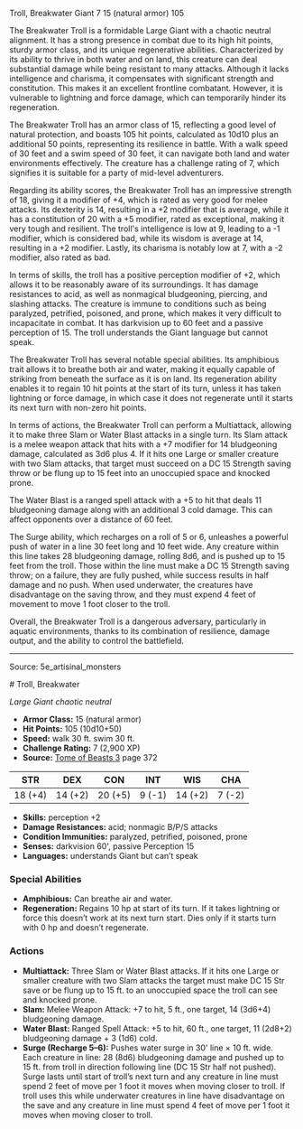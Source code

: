 <MonsterName/>Troll, Breakwater</MonsterName>
<CreatureType/>Giant</CreatureType>
<CR/>7</CR>
<AC/>15 (natural armor)</AC>
<HP/>105</HP>
<summary>The Breakwater Troll is a formidable Large Giant with a chaotic neutral alignment. It has a strong presence in combat due to its high hit points, sturdy armor class, and its unique regenerative abilities. Characterized by its ability to thrive in both water and on land, this creature can deal substantial damage while being resistant to many attacks. Although it lacks intelligence and charisma, it compensates with significant strength and constitution. This makes it an excellent frontline combatant. However, it is vulnerable to lightning and force damage, which can temporarily hinder its regeneration.</summary>

<detail>

The Breakwater Troll has an armor class of 15, reflecting a good level of natural protection, and boasts 105 hit points, calculated as 10d10 plus an additional 50 points, representing its resilience in battle. With a walk speed of 30 feet and a swim speed of 30 feet, it can navigate both land and water environments effectively. The creature has a challenge rating of 7, which signifies it is suitable for a party of mid-level adventurers.

Regarding its ability scores, the Breakwater Troll has an impressive strength of 18, giving it a modifier of +4, which is rated as very good for melee attacks. Its dexterity is 14, resulting in a +2 modifier that is average, while it has a constitution of 20 with a +5 modifier, rated as exceptional, making it very tough and resilient. The troll's intelligence is low at 9, leading to a -1 modifier, which is considered bad, while its wisdom is average at 14, resulting in a +2 modifier. Lastly, its charisma is notably low at 7, with a -2 modifier, also rated as bad.

In terms of skills, the troll has a positive perception modifier of +2, which allows it to be reasonably aware of its surroundings. It has damage resistances to acid, as well as nonmagical bludgeoning, piercing, and slashing attacks. The creature is immune to conditions such as being paralyzed, petrified, poisoned, and prone, which makes it very difficult to incapacitate in combat. It has darkvision up to 60 feet and a passive perception of 15. The troll understands the Giant language but cannot speak.

The Breakwater Troll has several notable special abilities. Its amphibious trait allows it to breathe both air and water, making it equally capable of striking from beneath the surface as it is on land. Its regeneration ability enables it to regain 10 hit points at the start of its turn, unless it has taken lightning or force damage, in which case it does not regenerate until it starts its next turn with non-zero hit points.

In terms of actions, the Breakwater Troll can perform a Multiattack, allowing it to make three Slam or Water Blast attacks in a single turn. Its Slam attack is a melee weapon attack that hits with a +7 modifier for 14 bludgeoning damage, calculated as 3d6 plus 4. If it hits one Large or smaller creature with two Slam attacks, that target must succeed on a DC 15 Strength saving throw or be flung up to 15 feet into an unoccupied space and knocked prone.

The Water Blast is a ranged spell attack with a +5 to hit that deals 11 bludgeoning damage along with an additional 3 cold damage. This can affect opponents over a distance of 60 feet.

The Surge ability, which recharges on a roll of 5 or 6, unleashes a powerful push of water in a line 30 feet long and 10 feet wide. Any creature within this line takes 28 bludgeoning damage, rolling 8d6, and is pushed up to 15 feet from the troll. Those within the line must make a DC 15 Strength saving throw; on a failure, they are fully pushed, while success results in half damage and no push. When used underwater, the creatures have disadvantage on the saving throw, and they must expend 4 feet of movement to move 1 foot closer to the troll. 

Overall, the Breakwater Troll is a dangerous adversary, particularly in aquatic environments, thanks to its combination of resilience, damage output, and the ability to control the battlefield.</detail>



---

Source: 5e_artisinal_monsters

<statblock>
# Troll, Breakwater

*Large* *Giant* *chaotic neutral*

- **Armor Class:** 15 (natural armor)
- **Hit Points:** 105 (10d10+50)
- **Speed:** walk 30 ft. swim 30 ft.
- **Challenge Rating:** 7 (2,900 XP)
- **Source:** [Tome of Beasts 3](https://koboldpress.com/kpstore/product/tome-of-beasts-3-for-5th-edition/) page 372

| STR | DEX | CON | INT | WIS | CHA |
| --- | --- | --- | --- | --- | --- |
| 18 (+4) | 14 (+2) | 20 (+5) | 9 (-1) | 14 (+2) | 7 (-2) |

- **Skills:** perception +2
- **Damage Resistances:** acid; nonmagic B/P/S attacks
- **Condition Immunities:** paralyzed, petrified, poisoned, prone
- **Senses:** darkvision 60', passive Perception 15
- **Languages:** understands Giant but can’t speak

### Special Abilities

- **Amphibious:** Can breathe air and water.
- **Regeneration:** Regains 10 hp at start of its turn. If it takes lightning or force this doesn’t work at its next turn start. Dies only if it starts turn with 0 hp and doesn’t regenerate.

### Actions

- **Multiattack:** Three Slam or Water Blast attacks. If it hits one Large or smaller creature with two Slam attacks the target must make DC 15 Str save or be flung up to 15 ft. to an unoccupied space the troll can see and knocked prone.
- **Slam:** Melee Weapon Attack: +7 to hit, 5 ft., one target, 14 (3d6+4) bludgeoning damage.
- **Water Blast:** Ranged Spell Attack: +5 to hit, 60 ft., one target, 11 (2d8+2) bludgeoning damage + 3 (1d6) cold. 
- **Surge (Recharge 5–6):** Pushes water surge in 30' line × 10 ft. wide. Each creature in line: 28 (8d6) bludgeoning damage and pushed up to 15 ft. from troll in direction following line (DC 15 Str half not pushed). Surge lasts until start of troll’s next turn and any creature in line must spend 2 feet of move per 1 foot it moves when moving closer to troll. If troll uses this while underwater creatures in line have disadvantage on the save and any creature in line must spend 4 feet of move per 1 foot it moves when moving closer to troll.


</statblock>


